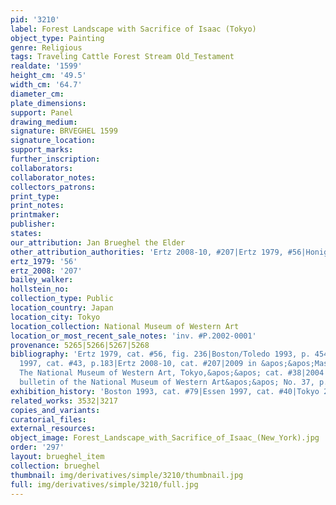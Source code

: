 ```yaml
---
pid: '3210'
label: Forest Landscape with Sacrifice of Isaac (Tokyo)
object_type: Painting
genre: Religious
tags: Traveling Cattle Forest Stream Old_Testament
realdate: '1599'
height_cm: '49.5'
width_cm: '64.7'
diameter_cm: 
plate_dimensions: 
support: Panel
drawing_medium: 
signature: BRVEGHEL 1599
signature_location: 
support_marks: 
further_inscription: 
collaborators: 
collaborator_notes: 
collectors_patrons: 
print_type: 
print_notes: 
printmaker: 
publisher: 
states: 
our_attribution: Jan Brueghel the Elder
other_attribution_authorities: 'Ertz 2008-10, #207|Ertz 1979, #56|Honig database'
ertz_1979: '56'
ertz_2008: '207'
bailey_walker: 
hollstein_no: 
collection_type: Public
location_country: Japan
location_city: Tokyo
location_collection: National Museum of Western Art
location_or_most_recent_sale_notes: 'inv. #P.2002-0001'
provenance: 5265|5266|5267|5268
bibliography: 'Ertz 1979, cat. #56, fig. 236|Boston/Toledo 1993, p. 454-455 cat. #79|Antwerp/Essen/Vienna
  1997, cat. #43, p.183|Ertz 2008-10, cat. #207|2009 in &apos;&apos;Masterpieces:
  The National Museum of Western Art, Tokyo,&apos;&apos; cat. #38|2004 in &apos;&apos;Annual
  bulletin of the National Museum of Western Art&apos;&apos; No. 37, p. 9-11, 38'
exhibition_history: 'Boston 1993, cat. #79|Essen 1997, cat. #40|Tokyo 2006'
related_works: 3532|3217
copies_and_variants: 
curatorial_files: 
external_resources: 
object_image: Forest_Landscape_with_Sacrifice_of_Isaac_(New_York).jpg
order: '297'
layout: brueghel_item
collection: brueghel
thumbnail: img/derivatives/simple/3210/thumbnail.jpg
full: img/derivatives/simple/3210/full.jpg
---
```

